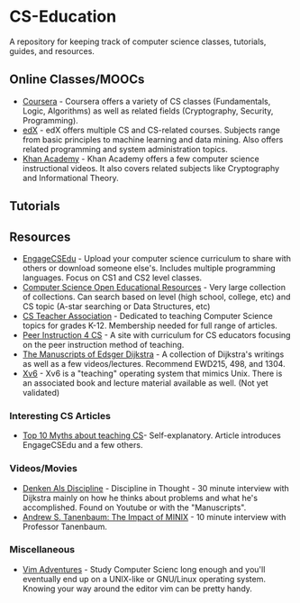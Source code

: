 # CS-Education
A repository for keeping track of computer science classes, tutorials, guides, and resources.

## Online Classes/MOOCs
* [Coursera](https://www.coursera.org) - Coursera offers a variety of CS classes (Fundamentals, Logic, Algorithms) as well as related fields (Cryptography, Security, Programming).
* [edX](https://www.edx.org) - edX offers multiple CS and CS-related courses. Subjects range from basic principles to machine learning and data mining. Also offers related programming and system administration topics.
* [Khan Academy](https://www.khanacademy.org/computing/computer-science) - Khan Academy offers a few computer science instructional videos. It also covers related subjects like Cryptography and Informational Theory.

## Tutorials

## Resources
* [EngageCSEdu](https://www.engage-csedu.org/) - Upload your computer science curriculum to share with others or download someone else's. Includes multiple programming languages. Focus on CS1 and CS2 level classes.
* [Computer Science Open Educational Resources](http://iiscs.wssu.edu/drupal/csoer) - Very large collection of collections. Can search based on level (high school, college, etc) and CS topic (A-star searching or Data Structures, etc)
* [CS Teacher Association](http://csta.acm.org/WebRepository/WebRepository.html) - Dedicated to teaching Computer Science topics for grades K-12. Membership needed for full range of articles.
* [Peer Instruction 4 CS](http://www.peerinstruction4cs.org) - A site with curriculum for CS educators focusing on the peer instruction method of teaching.
* [The Manuscripts of Edsger Dijkstra](http://www.cs.utexas.edu/users/EWD/welcome.html) - A collection of Dijkstra's writings as well as a few videos/lectures. Recommend EWD215, 498, and 1304.
* [Xv6](http://pdos.csail.mit.edu/6.828/2014/xv6.html) - Xv6 is a "teaching" operating system that mimics Unix. There is an associated book and lecture material available as well. (Not yet validated)
### Interesting CS Articles
* [Top 10 Myths about teaching CS](http://cacm.acm.org/blogs/blog-cacm/189498-top-10-myths-about-teaching-computer-science/fulltext)- Self-explanatory. Article introduces EngageCSEdu and a few others.

### Videos/Movies
* [Denken Als Discipline](http://www.cs.utexas.edu/users/EWD/video-audio/NoorderlichtVideo.html) - Discipline in Thought - 30 minute interview with Dijkstra mainly on how he thinks about problems and what he's accomplished. Found on Youtube or with the "Manuscripts".
* [Andrew S. Tanenbaum: The Impact of MINIX](https://www.youtube.com/watch?v=86_BkFsb4eI) - 10 minute interview with Professor Tanenbaum.

### Miscellaneous
* [Vim Adventures](http://www.vim-adventures.com) - Study Computer Scienc long enough and you'll eventually end up on a UNIX-like or GNU/Linux operating system. Knowing your way around the editor vim can be pretty handy.
